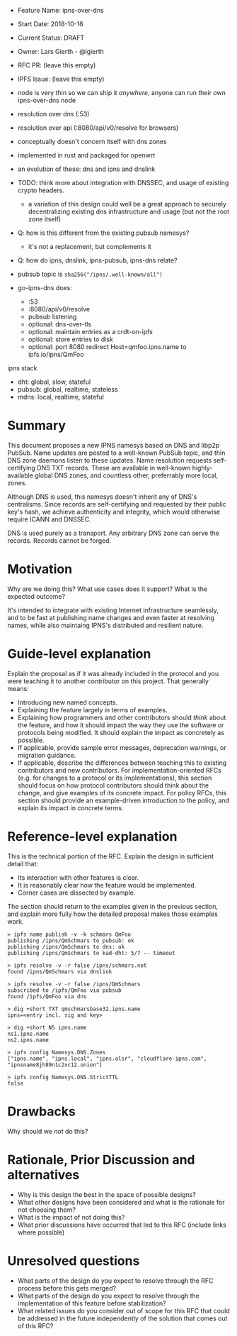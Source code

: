 - Feature Name: ipns-over-dns
- Start Date: 2018-10-16
- Current Status: DRAFT
- Owner: Lars Gierth - @lgierth
- RFC PR: (leave this empty)
- IPFS Issue: (leave this empty)

- node is very thin so we can ship it *anywhere*, anyone can run their own ipns-over-dns node

- resolution over dns (:53)
- resolution over api (:8080/api/v0/resolve for browsers)
- conceptually doesn't concern itself with dns zones
- implemented in rust and packaged for openwrt
- an evolution of these: dns and ipns and dnslink

- TODO: think more about integration with DNSSEC, and usage of existing crypto headers.
  - a variation of this design could well be a great approach to
    securely decentralizing existing dns infrastructure and usage (but not the root zone itself)

- Q: how is this different from the existing pubsub namesys?
  - it's not a replacement, but complements it
- Q: how do ipns, dnslink, ipns-pubsub, ipns-dns relate?

- pubsub topic is `sha256("/ipns/.well-known/all")`
- go-ipns-dns does:
  - :53
  - :8080/api/v0/resolve
  - pubsub listening
  - optional: dns-over-tls
  - optional: maintain entries as a crdt-on-ipfs
  - optional: store entries to disk
  - optional: port 8080 redirect Host=qmfoo.ipns.name to ipfs.io/ipns/QmFoo

ipns stack
- dht: global, slow, stateful
- pubsub: global, realtime, stateless
- mdns: local, realtime, stateful

# Summary
[summary]: #summary

This document proposes a new IPNS namesys based on DNS and libp2p PubSub.
Name updates are posted to a well-known PubSub topic,
and thin DNS zone daemons listen to these updates.
Name resolution requests self-certifying DNS TXT records.
These are available in well-known highly-available global DNS zones,
and countless other, preferrably more local, zones.

Although DNS is used, this namesys doesn't inherit any of DNS's centralisms.
Since records are self-certifying and requested by their public key's hash,
we achieve authenticity and integrity, which would otherwise require ICANN and DNSSEC.

DNS is used purely as a transport.
Any arbitrary DNS zone can serve the records.
Records cannot be forged.


# Motivation
[motivation]: #motivation

Why are we doing this? What use cases does it support? What is the expected outcome?

It's intended to integrate with existing Internet infrastructure seamlessly,
and to be fast at publishing name changes and even faster at resolving names,
while also maintaing IPNS's distributed and resilient nature.


# Guide-level explanation
[guide-level-explanation]: #guide-level-explanation

Explain the proposal as if it was already included in the protocol and you were teaching it to another contributor on this project. That generally means:
- Introducing new named concepts.
- Explaining the feature largely in terms of examples.
- Explaining how programmers and other contributors should *think* about the feature, and how it should impact the way they use the software or protocols being modified. It should explain the impact as concretely as possible.
- If applicable, provide sample error messages, deprecation warnings, or migration guidance.
- If applicable, describe the differences between teaching this to existing contributors and new contributors.
For implementation-oriented RFCs (e.g. for changes to a protocol or its implementations), this section should focus on how protocol contributors should think about the change, and give examples of its concrete impact. For policy RFCs, this section should provide an example-driven introduction to the policy, and explain its impact in concrete terms.


# Reference-level explanation
[reference-level-explanation]: #reference-level-explanation

This is the technical portion of the RFC. Explain the design in sufficient detail that:
- Its interaction with other features is clear.
- It is reasonably clear how the feature would be implemented.
- Corner cases are dissected by example.

The section should return to the examples given in the previous section, and explain more fully how the detailed proposal makes those examples work.

```
> ipfs name publish -v -k schmars QmFoo
publishing /ipns/QmSchmars to pubsub: ok
publishing /ipns/QmSchmars to dns: ok
publishing /ipns/QmSchmars to kad-dht: 5/7 -- timeout

> ipfs resolve -v -r false /ipns/schmars.net
found /ipns/QmSchmars via dnslink

> ipfs resolve -v -r false /ipns/QmSchmars
subscribed to /ipfs/QmFoo via pubsub
found /ipfs/QmFoo via dns

```

```
> dig +short TXT qmschmarsbase32.ipns.name
ipns=<entry incl. sig and key>

> dig +short NS ipns.name
ns1.ipns.name
ns2.ipns.name

> ipfs config Namesys.DNS.Zones
["ipns.name", "ipns.local", "ipns.olsr", "cloudflare-ipns.com", "ipnsname8jh89n1c2xc12.onion"]

> ipfs config Namesys.DNS.StrictTTL
false

```


# Drawbacks
[drawbacks]: #drawbacks

Why should we *not* do this?


# Rationale, Prior Discussion and alternatives

[alternatives]: #alternatives
- Why is this design the best in the space of possible designs?
- What other designs have been considered and what is the rationale for not choosing them?
- What is the impact of not doing this?
- What prior discussions have occurred that led to this RFC (include links where possible)


# Unresolved questions
[unresolved]: #unresolved-questions

- What parts of the design do you expect to resolve through the RFC process before this gets merged?
- What parts of the design do you expect to resolve through the implementation of this feature before stabilization?
- What related issues do you consider out of scope for this RFC that could be addressed in the future independently of the solution that comes out of this RFC?
